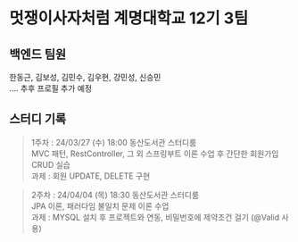# 멋쟁이사자처럼 계명대학교 12기 3팀

## 백엔드 팀원
한동근, 김보성, 김민수, 김우현, 강민성, 신승민  
.... 추후 프로필 추가 예정

## 스터디 기록
> 1주차 : 24/03/27 (수) 18:00 동산도서관 스터디룸  
MVC 패턴, RestController, 그 외 스프링부트 이론 수업 후 간단한 회원가입 CRUD 실습  
과제 : 회원 UPDATE, DELETE 구현

> 2주차 : 24/04/04 (목) 18:30 동산도서관 스터디룸   
JPA 이론, 패러다임 불일치 문제 이론 수업  
과제 : MYSQL 설치 후 프로젝트와 연동, 비밀번호에 제약조건 걸기 (@Valid 사용)
